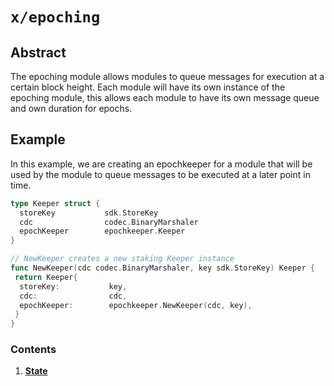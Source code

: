 <!--
order: 20
title: Epoching Overview
parent:
  title: "epoching"
-->

# `x/epoching`

## Abstract

The epoching module allows modules to queue messages for execution at a certain block height. Each module will have its own instance of the epoching module, this allows each module to have its own message queue and own duration for epochs.

## Example

In this example, we are creating an epochkeeper for a module that will be used by the module to queue messages to be executed at a later point in time.

```go
type Keeper struct {
  storeKey           sdk.StoreKey
  cdc                codec.BinaryMarshaler
  epochKeeper        epochkeeper.Keeper
}

// NewKeeper creates a new staking Keeper instance
func NewKeeper(cdc codec.BinaryMarshaler, key sdk.StoreKey) Keeper {
 return Keeper{
  storeKey:           key,
  cdc:                cdc,
  epochKeeper:        epochkeeper.NewKeeper(cdc, key),
 }
}
```

### Contents

1. **[State](01_state.md)**
